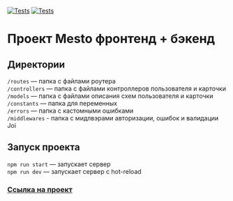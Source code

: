 [![Tests](../../actions/workflows/tests-13-sprint.yml/badge.svg)](../../actions/workflows/tests-13-sprint.yml) [![Tests](../../actions/workflows/tests-14-sprint.yml/badge.svg)](../../actions/workflows/tests-14-sprint.yml)
# Проект Mesto фронтенд + бэкенд


## Директории

`/routes` — папка с файлами роутера  
`/controllers` — папка с файлами контроллеров пользователя и карточки   
`/models` — папка с файлами описания схем пользователя и карточки   
`/constants` — папка для переменных   
`/errors` — папка с кастомными ошибками   
`/middlewares` - папка с мидлвэрами авторизации, ошибок и валидации Joi    

## Запуск проекта

`npm run start` — запускает сервер   
`npm run dev` — запускает сервер с hot-reload

### [Ссылка на проект](https://github.com/CyrilLaz/express-mesto-gha)
